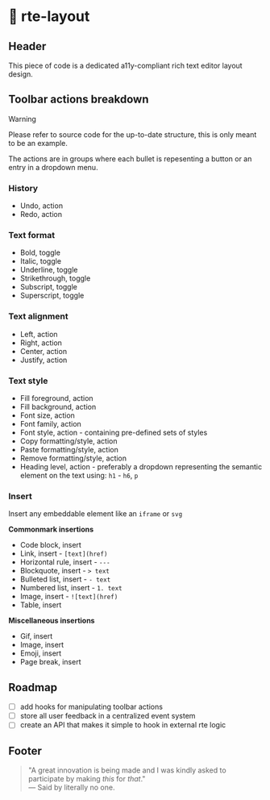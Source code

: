 # 📜 rte-layout

## Header 

This piece of code is a dedicated a11y-compliant rich text editor layout design.

## Toolbar actions breakdown

> [!WARNING]
> Please refer to source code for the up-to-date structure, this is only meant to be an example.

The actions are in groups where each bullet is repesenting a button or an entry in a dropdown menu.

### History

- Undo, action
- Redo, action

### Text format

- Bold, toggle
- Italic, toggle
- Underline, toggle
- Strikethrough, toggle
- Subscript, toggle
- Superscript, toggle

### Text alignment

- Left, action
- Right, action
- Center, action
- Justify, action

### Text style

- Fill foreground, action
- Fill background, action
- Font size, action
- Font family, action
- Font style, action - containing pre-defined sets of styles
- Copy formatting/style, action
- Paste formatting/style, action
- Remove formatting/style, action
- Heading level, action - preferably a dropdown representing the semantic element on the text using: `h1` - `h6`, `p`

### Insert

Insert any embeddable element like an `iframe` or `svg`

**Commonmark insertions**

- Code block, insert
- Link, insert - `[text](href)`
- Horizontal rule, insert - `---`
- Blockquote, insert - `> text`
- Bulleted list, insert - `- text`
- Numbered list, insert - `1. text`
- Image, insert - `![text](href)`
- Table, insert

**Miscellaneous insertions**

- Gif, insert
- Image, insert
- Emoji, insert
- Page break, insert

## Roadmap

- [ ] add hooks for manipulating toolbar actions
- [ ] store all user feedback in a centralized event system
- [ ] create an API that makes it simple to hook in external rte logic

## Footer

> "A great innovation is being made and I was kindly asked to participate by making *this* for *that*."  
> — Said by literally no one.
